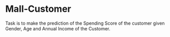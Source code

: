 # Mall-Customer

Task is to make the prediction of the Spending Score of the customer given Gender, Age and Annual Income of the Customer.
